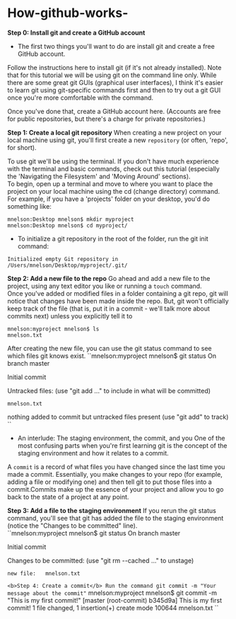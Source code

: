 # How-github-works-
<b>Step 0: Install git and create a GitHub account </b>
- The first two things you'll want to do are install git and create a free GitHub account.

Follow the instructions here to install git (if it's not already installed). Note that for this tutorial we will be using git on the command line only. While there are some great git GUIs (graphical user interfaces), I think it's easier to learn git using git-specific commands first and then to try out a git GUI once you're more comfortable with the command. <br /> 

Once you've done that, create a GitHub account here.  (Accounts are free for public repositories, but there's a charge for private repositories.)

<b> Step 1: Create a local git repository</b>
When creating a new project on your local machine using git, you'll first create a new `repository` (or often, 'repo', for short). 

To use git we'll be using the terminal. If you don't have much experience with the terminal and basic commands, check out this tutorial (especially the 'Navigating the Filesystem' and 'Moving Around' sections).
<br />
To begin, open up a terminal and move to where you want to place the project on your local machine using the cd (change directory) command. For example, if you have a 'projects' folder on your desktop, you'd do something like:
```mnelson:Desktop mnelson$ cd ~/Desktop
mnelson:Desktop mnelson$ mkdir myproject
mnelson:Desktop mnelson$ cd myproject/ 
```
- To initialize a git repository in the root of the folder, run the git init command:
```mnelson:myproject mnelson$ git init
Initialized empty Git repository in /Users/mnelson/Desktop/myproject/.git/
```
<b>Step 2: Add a new file to the repo</b>
Go ahead and add a new file to the project, using any text editor you like or running a `touch` command.<br />
Once you've added or modified files in a folder containing a git repo, git will notice that changes have been made inside the repo. But, git won't officially keep track of the file (that is, put it in a commit - we'll talk more about commits next) unless you explicitly tell it to

```mnelson:myproject mnelson$ touch mnelson.txt
mnelson:myproject mnelson$ ls
mnelson.txt
```
After creating the new file, you can use the git status command to see which files git knows exist.
``mnelson:myproject mnelson$ git status
On branch master

Initial commit

Untracked files:
  (use "git add <file>..." to include in what will be committed)

	mnelson.txt

nothing added to commit but untracked files present (use "git add" to track)
``
- An interlude: The staging environment, the commit, and you
One of the most confusing parts when you're first learning git is the concept of the staging environment and how it relates to a commit.

A `commit` is a record of what files you have changed since the last time you made a commit. Essentially, you make changes to your repo (for example, adding a file or modifying one) and then tell git to put those files into a commit.Commits make up the essence of your project and allow you to go back to the state of a project at any point.

<b>Step 3: Add a file to the staging environment</b>
If you rerun the git status command, you'll see that git has added the file to the staging environment (notice the "Changes to be committed" line).  
``mnelson:myproject mnelson$ git status
On branch master

Initial commit

Changes to be committed:
  (use "git rm --cached <file>..." to unstage)

	new file:   mnelson.txt
  ``
  <b>Step 4: Create a commit</b>
  Run the command git commit -m "Your message about the commit"
  ``
  mnelson:myproject mnelson$ git commit -m "This is my first commit!"
[master (root-commit) b345d9a] This is my first commit!
 1 file changed, 1 insertion(+)
 create mode 100644 mnelson.txt 
 ``
 

